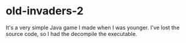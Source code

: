 # old-invaders-2
It's a very simple Java game I made when I was younger. I've lost the source code, so I had the decompile the executable.
